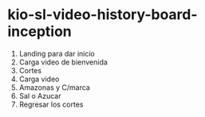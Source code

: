 # kio-sl-video-history-board-inception


1. Landing para dar inicio
2. Carga video de bienvenida
3. Cortes
4. Carga video
5. Amazonas y C/marca
6. Sal o Azucar
7. Regresar los cortes